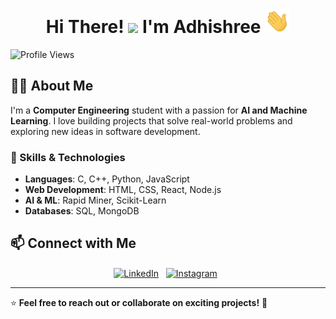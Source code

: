 <h1 align="center"> Hi There! <img src="https://media.giphy.com/media/WUlplcMpOCEmTGBtBW/giphy.gif" width="40px"> I'm Adhishree <img src="https://raw.githubusercontent.com/ABSphreak/ABSphreak/master/gifs/Hi.gif" width="40px" /></h1>

<p align="left"> <img src="https://komarev.com/ghpvc/?username=Adhishree87" alt="Profile Views" /> </p>

## 👨‍💻 About Me  
I'm a **Computer Engineering** student with a passion for **AI and Machine Learning**. I love building projects that solve real-world problems and exploring new ideas in software development.

### 🚀 Skills & Technologies  
- **Languages**: C, C++, Python, JavaScript  
- **Web Development**: HTML, CSS, React, Node.js 
- **AI & ML**: Rapid Miner, Scikit-Learn 
- **Databases**: SQL, MongoDB 
 

 

## 📫 Connect with Me  
<p align="center">
<a href="https://www.linkedin.com/in/adhishree-acharya-7ba100263/" target="_blank"><img align="center" src="https://cdn.jsdelivr.net/npm/simple-icons@3.1.0/icons/linkedin.svg" alt="LinkedIn" height="25" width="25" /></a>&nbsp;&nbsp;
<a href="https://www.instagram.com/acharyaadhishree/" target="_blank"><img align="center" src="https://cdn.jsdelivr.net/npm/simple-icons@3.0.1/icons/instagram.svg" alt="Instagram" height="25" width="25" /></a>&nbsp;&nbsp;
</p>

---

⭐ **Feel free to reach out or collaborate on exciting projects!** 🚀  

